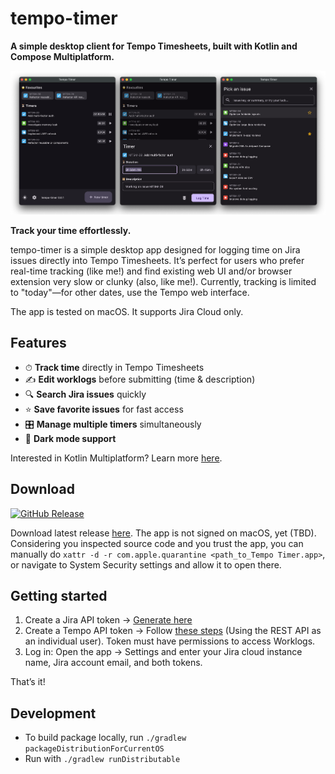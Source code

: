 # tempo-timer

**A simple desktop client for Tempo Timesheets, built with Kotlin and Compose Multiplatform.**

![](docs/screenshots.png)

**Track your time effortlessly.**

tempo-timer is a simple desktop app designed for logging time on Jira issues directly into Tempo Timesheets. It’s perfect for users who prefer real-time tracking (like me!) and find existing web UI and/or browser extension very slow or clunky (also, like me!). Currently, tracking is limited to "today"—for other dates, use the Tempo web interface.

The app is tested on macOS. It supports Jira Cloud only.

## Features
- ⏱ **Track time** directly in Tempo Timesheets
- ✍ **Edit worklogs** before submitting (time & description)
- 🔍 **Search Jira issues** quickly
- ⭐ **Save favorite issues** for fast access
- 🎛 **Manage multiple timers** simultaneously
- 🌙 **Dark mode support**

Interested in Kotlin Multiplatform? Learn more [here](https://www.jetbrains.com/help/kotlin-multiplatform-dev/get-started.html).

## Download
[![GitHub Release](https://img.shields.io/github/v/release/matejsemancik/tempo-timer?include_prereleases&sort=semver&display_name=release&style=flat&link=https%3A%2F%2Fgithub.com%2Fmatejsemancik%2Ftempo-timer%2Freleases%2Flatest)](https://github.com/matejsemancik/tempo-timer/releases/latest)

Download latest release [here](https://github.com/matejsemancik/tempo-timer/releases/latest).
The app is not signed on macOS, yet (TBD). Considering you inspected source code and you trust the app, you can manually do `xattr -d -r com.apple.quarantine <path_to_Tempo Timer.app>`, or navigate to System Security settings and allow it to open there.

## Getting started

1. Create a Jira API token → [Generate here](https://id.atlassian.com/manage-profile/security/api-tokens)
2. Create a Tempo API token → Follow [these steps](https://apidocs.tempo.io/#section/Authentication) (Using the REST API as an individual user). Token must have permissions to access Worklogs.
3. Log in: Open the app -> Settings and enter your Jira cloud instance name, Jira account email, and both tokens.

That’s it!

## Development

- To build package locally, run `./gradlew packageDistributionForCurrentOS`
- Run with `./gradlew runDistributable`

